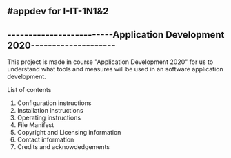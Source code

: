 #appdev for I-IT-1N1&2
-------------------------------------------------------------------------
-------------------------Application Development 2020--------------------
------------------------------------------------------------------------

This project is made in course "Application Development 2020" for us to 
understand what tools and measures will be used in an software application 
development.

List of contents
1. Configuration instructions
2. Installation instructions
3. Operating instructions
4. File Manifest
5. Copyright and Licensing information
6. Contact information
7. Credits and acknowdedgements
